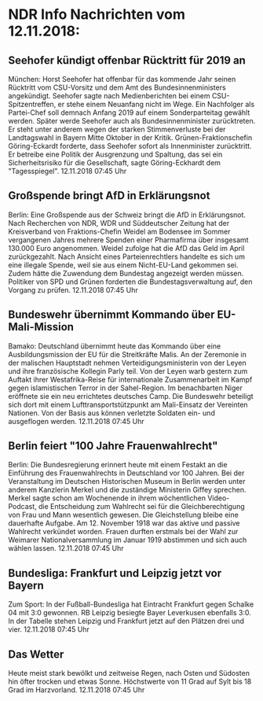 # NDR Info Nachrichten vom 12.11.2018:


## Seehofer kündigt offenbar Rücktritt für 2019 an
München:			Horst Seehofer hat offenbar für das kommende Jahr seinen Rücktritt vom CSU-Vorsitz und dem Amt des Bundesinnenministers angekündigt. Seehofer sagte nach Medienberichten bei einem CSU-Spitzentreffen, er stehe einem Neuanfang nicht im Wege. Ein Nachfolger als Partei-Chef soll demnach Anfang 2019 auf einem Sonderparteitag gewählt werden. Später werde Seehofer auch als Bundesinnenminister zurücktreten. Er steht unter anderem wegen der starken Stimmenverluste bei der Landtagswahl in Bayern Mitte Oktober in der Kritik. Grünen-Fraktionschefin Göring-Eckardt forderte, dass Seehofer sofort als Innenminister zurücktritt. Er betreibe eine Politik der Ausgrenzung und Spaltung, das sei ein Sicherheitsrisiko für die Gesellschaft, sagte Göring-Eckhardt dem "Tagesspiegel". 12.11.2018 07:45 Uhr 

## Großspende bringt AfD in Erklärungsnot
Berlin: Eine Großspende aus der Schweiz bringt die AfD in Erklärungsnot. Nach Recherchen von NDR, WDR und Süddeutscher Zeitung hat der Kreisverband von Fraktions-Chefin Weidel am Bodensee im Sommer vergangenen Jahres mehrere Spenden einer Pharmafirma über insgesamt 130.000 Euro angenommen. Weidel zufolge hat die AfD das Geld im April zurückgezahlt. Nach Ansicht eines Parteienrechtlers handelte es sich um eine illegale Spende, weil sie aus einem Nicht-EU-Land gekommen sei. Zudem hätte die Zuwendung dem Bundestag angezeigt werden müssen. Politiker von SPD und Grünen forderten die Bundestagsverwaltung auf, den Vorgang zu prüfen. 12.11.2018 07:45 Uhr 

## Bundeswehr übernimmt Kommando über EU-Mali-Mission
Bamako: Deutschland übernimmt heute das Kommando über eine Ausbildungsmission der EU für die Streitkräfte Malis. An der Zeremonie in der malischen Hauptstadt nehmen Verteidigungsministerin von der Leyen und ihre französische Kollegin Parly teil. Von der Leyen warb gestern zum Auftakt ihrer Westafrika-Reise für internationale Zusammenarbeit im Kampf gegen islamistischen Terror in der Sahel-Region. Im benachbarten Niger eröffnete sie ein neu errichtetes deutsches Camp. Die Bundeswehr beteiligt sich dort mit einem Lufttransportstützpunkt am Mali-Einsatz der Vereinten Nationen. Von der Basis aus können verletzte Soldaten ein- und ausgeflogen werden. 12.11.2018 07:45 Uhr 

## Berlin feiert "100 Jahre Frauenwahlrecht"
Berlin: Die Bundesregierung erinnert heute mit einem Festakt an die Einführung des Frauenwahlrechts in Deutschland vor 100 Jahren. Bei der Veranstaltung im Deutschen Historischen Museum in Berlin werden unter anderem Kanzlerin Merkel und die zuständige Ministerin Giffey sprechen. Merkel sagte schon am Wochenende in ihrem wöchentlichen Video-Podcast, die Entscheidung zum Wahlrecht sei für die Gleichberechtigung von Frau und Mann wesentlich gewesen. Die Gleichstellung bleibe eine dauerhafte Aufgabe. Am 12. November 1918 war das aktive und passive Wahlrecht verkündet worden. Frauen durften erstmals bei der Wahl zur Weimarer Nationalversammlung im Januar 1919 abstimmen und sich auch wählen lassen. 12.11.2018 07:45 Uhr 

## Bundesliga: Frankfurt und Leipzig jetzt vor Bayern
Zum Sport: In der Fußball-Bundesliga hat Eintracht Frankfurt gegen Schalke 04 mit 3:0 gewonnen. RB Leipzig besiegte Bayer Leverkusen ebenfalls 3:0. In der Tabelle stehen Leipzig und Frankfurt jetzt auf den Plätzen drei und vier. 12.11.2018 07:45 Uhr 

## Das Wetter
Heute meist stark bewölkt und zeitweise Regen, nach Osten und Südosten hin öfter trocken und etwas Sonne. Höchstwerte von 11 Grad auf Sylt bis 18 Grad im Harzvorland. 12.11.2018 07:45 Uhr 

